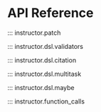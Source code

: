 # API Reference

::: instructor.patch

::: instructor.dsl.validators

::: instructor.dsl.citation

::: instructor.dsl.multitask

::: instructor.dsl.maybe

::: instructor.function_calls